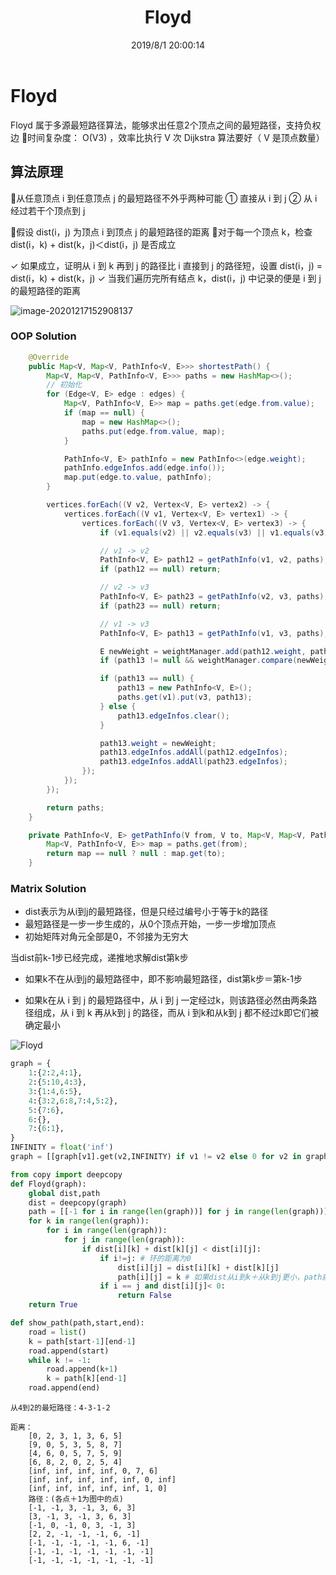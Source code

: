 ﻿---
title: Floyd
categories:
- DSA
- Algorithm
- Graph
tags:
- shortestPath
date: 2019/8/1 20:00:14
updated: 2020/12/17 12:00:14
---

# Floyd

Floyd 属于多源最短路径算法，能够求出任意2个顶点之间的最短路径，支持负权边
时间复杂度： O(V3) ，效率比执行 V 次 Dijkstra 算法要好（ V 是顶点数量）

## 算法原理

从任意顶点 i 到任意顶点 j 的最短路径不外乎两种可能
① 直接从 i 到 j
② 从 i 经过若干个顶点到 j

假设 dist(i，j) 为顶点 i 到顶点 j 的最短路径的距离
对于每一个顶点 k，检查 dist(i，k) + dist(k，j)＜dist(i，j) 是否成立

✓ 如果成立，证明从 i 到 k 再到 j 的路径比 i 直接到 j 的路径短，设置 dist(i，j) = dist(i，k) + dist(k，j)
✓ 当我们遍历完所有结点 k，dist(i，j) 中记录的便是 i 到 j 的最短路径的距离

![image-20201217152908137](https://gitee.com/gaoyi-ai/image-bed/raw/master/images/image-20201217152908137.png)

### OOP Solution

```java
    @Override
    public Map<V, Map<V, PathInfo<V, E>>> shortestPath() {
        Map<V, Map<V, PathInfo<V, E>>> paths = new HashMap<>();
        // 初始化
        for (Edge<V, E> edge : edges) {
            Map<V, PathInfo<V, E>> map = paths.get(edge.from.value);
            if (map == null) {
                map = new HashMap<>();
                paths.put(edge.from.value, map);
            }

            PathInfo<V, E> pathInfo = new PathInfo<>(edge.weight);
            pathInfo.edgeInfos.add(edge.info());
            map.put(edge.to.value, pathInfo);
        }

        vertices.forEach((V v2, Vertex<V, E> vertex2) -> {
            vertices.forEach((V v1, Vertex<V, E> vertex1) -> {
                vertices.forEach((V v3, Vertex<V, E> vertex3) -> {
                    if (v1.equals(v2) || v2.equals(v3) || v1.equals(v3)) return;

                    // v1 -> v2
                    PathInfo<V, E> path12 = getPathInfo(v1, v2, paths);
                    if (path12 == null) return;

                    // v2 -> v3
                    PathInfo<V, E> path23 = getPathInfo(v2, v3, paths);
                    if (path23 == null) return;

                    // v1 -> v3
                    PathInfo<V, E> path13 = getPathInfo(v1, v3, paths);

                    E newWeight = weightManager.add(path12.weight, path23.weight);
                    if (path13 != null && weightManager.compare(newWeight, path13.weight) >= 0) return;

                    if (path13 == null) {
                        path13 = new PathInfo<V, E>();
                        paths.get(v1).put(v3, path13);
                    } else {
                        path13.edgeInfos.clear();
                    }

                    path13.weight = newWeight;
                    path13.edgeInfos.addAll(path12.edgeInfos);
                    path13.edgeInfos.addAll(path23.edgeInfos);
                });
            });
        });

        return paths;
    }

    private PathInfo<V, E> getPathInfo(V from, V to, Map<V, Map<V, PathInfo<V, E>>> paths) {
        Map<V, PathInfo<V, E>> map = paths.get(from);
        return map == null ? null : map.get(to);
    }
```

### Matrix Solution

 - dist表示为从i到j的最短路径，但是只经过编号小于等于k的路径
 - 最短路径是一步一步生成的，从0个顶点开始，一步一步增加顶点
 - 初始矩阵对角元全部是0，不邻接为无穷大

当dist前k-1步已经完成，递推地求解dist第k步

- 如果k不在从i到j的最短路径中，即不影响最短路径，dist第k步＝第k-1步

- 如果k在从 i 到 j 的最短路径中，从 i 到 j 一定经过k，则该路径必然由两条路径组成，从 i 到 k 再从k到 j 的路径，而从 i 到k和从k到 j 都不经过k即它们被确定最小

![Floyd](https://gitee.com/gaoyi-ai/image-bed/raw/master/images/20191109095539825.jpg)

```python
graph = {
    1:{2:2,4:1},
    2:{5:10,4:3},
    3:{1:4,6:5},
    4:{3:2,6:8,7:4,5:2},
    5:{7:6},
    6:{},
    7:{6:1},
}
INFINITY = float('inf')
graph = [[graph[v1].get(v2,INFINITY) if v1 != v2 else 0 for v2 in graph] for v1 in graph]
```


```python
from copy import deepcopy
def Floyd(graph):
    global dist,path
    dist = deepcopy(graph)
    path = [[-1 for i in range(len(graph))] for j in range(len(graph))]
    for k in range(len(graph)):
        for i in range(len(graph)):
            for j in range(len(graph)):
                if dist[i][k] + dist[k][j] < dist[i][j]:
                    if i!=j: # 环的距离为0
                        dist[i][j] = dist[i][k] + dist[k][j]
                        path[i][j] = k # 如果dist从i到k＋从k到j更小，path就一定经过k
                    if i == j and dist[i][j]< 0:
                        return False
    return True
```
```python
def show_path(path,start,end):
    road = list()
    k = path[start-1][end-1]
    road.append(start)
    while k != -1:
        road.append(k+1)
        k = path[k][end-1]
    road.append(end)
```
```
从4到2的最短路径：4-3-1-2

距离：
    [0, 2, 3, 1, 3, 6, 5]
    [9, 0, 5, 3, 5, 8, 7]
    [4, 6, 0, 5, 7, 5, 9]
    [6, 8, 2, 0, 2, 5, 4]
    [inf, inf, inf, inf, 0, 7, 6]
    [inf, inf, inf, inf, inf, 0, inf]
    [inf, inf, inf, inf, inf, 1, 0]
    路径：(各点＋1为图中的点)
    [-1, -1, 3, -1, 3, 6, 3]
    [3, -1, 3, -1, 3, 6, 3]
    [-1, 0, -1, 0, 3, -1, 3]
    [2, 2, -1, -1, -1, 6, -1]
    [-1, -1, -1, -1, -1, 6, -1]
    [-1, -1, -1, -1, -1, -1, -1]
    [-1, -1, -1, -1, -1, -1, -1]
```

